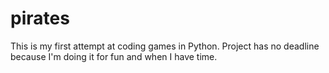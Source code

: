 # pirates
This is my first attempt at coding games in Python. Project has no deadline because I'm doing it for fun and when I have time.

